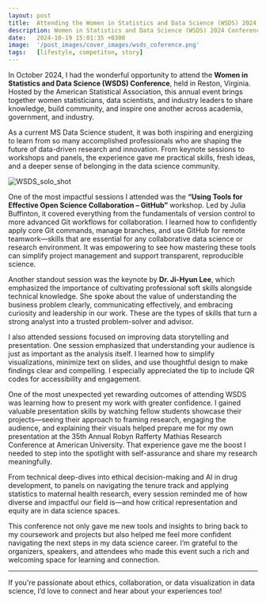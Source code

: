 ```yaml
---
layout: post
title:  Attending the Women in Statistics and Data Science (WSDS) 2024 Conference
description: Women in Statistics and Data Science (WSDS) 2024 Conference experience
date:   2024-10-19 15:01:35 +0300
image:  '/post_images/cover_images/wsds_coference.png'
tags:   [lifestyle, competiton, story]
---
```


In October 2024, I had the wonderful opportunity to attend the **Women in Statistics and Data Science (WSDS) Conference**, held in Reston, Virginia. Hosted by the American Statistical Association, this annual event brings together women statisticians, data scientists, and industry leaders to share knowledge, build community, and inspire one another across academia, government, and industry.

As a current MS Data Science student, it was both inspiring and energizing to learn from so many accomplished professionals who are shaping the future of data-driven research and innovation. From keynote sessions to workshops and panels, the experience gave me practical skills, fresh ideas, and a deeper sense of belonging in the data science community.

![WSDS_solo_shot]({{site.baseurl}}/post_images/wsds_conference/wsds_solo_shot.jpeg#wide)


One of the most impactful sessions I attended was the **“Using Tools for Effective Open Science Collaboration – GitHub”** workshop. Led by Julia Buffinton, it covered everything from the fundamentals of version control to more advanced Git workflows for collaboration. I learned how to confidently apply core Git commands, manage branches, and use GitHub for remote teamwork—skills that are essential for any collaborative data science or research environment. It was empowering to see how mastering these tools can simplify project management and support transparent, reproducible science.

Another standout session was the keynote by **Dr. Ji-Hyun Lee**, which emphasized the importance of cultivating professional soft skills alongside technical knowledge. She spoke about the value of understanding the business problem clearly, communicating effectively, and embracing curiosity and leadership in our work. These are the types of skills that turn a strong analyst into a trusted problem-solver and advisor.

I also attended sessions focused on improving data storytelling and presentation. One session emphasized that understanding your audience is just as important as the analysis itself. I learned how to simplify visualizations, minimize text on slides, and use thoughtful design to make findings clear and compelling. I especially appreciated the tip to include QR codes for accessibility and engagement.

One of the most unexpected yet rewarding outcomes of attending WSDS was learning how to present my work with greater confidence. I gained valuable presentation skills by watching fellow students showcase their projects—seeing their approach to framing research, engaging the audience, and explaining their visuals helped prepare me for my own presentation at the 35th Annual Robyn Rafferty Mathias Research Conference at American University. That experience gave me the boost I needed to step into the spotlight with self-assurance and share my research meaningfully.

From technical deep-dives into ethical decision-making and AI in drug development, to panels on navigating the tenure track and applying statistics to maternal health research, every session reminded me of how diverse and impactful our field is—and how critical representation and equity are in data science spaces.

This conference not only gave me new tools and insights to bring back to my coursework and projects but also helped me feel more confident navigating the next steps in my data science career. I’m grateful to the organizers, speakers, and attendees who made this event such a rich and welcoming space for learning and connection.

***

If you're passionate about ethics, collaboration, or data visualization in data science, I’d love to connect and hear about your experiences too!




